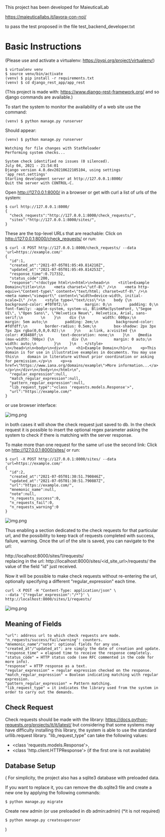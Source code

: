 This project has been developed for MaieuticalLab 

https://maieuticallabs.it/lavora-con-noi/

to pass the test proposed in the file test_backend_developer.txt

# Basic Instructions

(Please use and activate a virtualenv: https://pypi.org/project/virtualenv/)

    $ virtualenv venv
    $ source venv/bin/activate
    (venv) $ pip install -r requirements.txt
    (venv) $ cd django_rest_app/app_rest

(This project is made with: https://www.django-rest-framework.org/ 
and so django commands are available.)

To start the system to monitor the availability of a
web site use the command:

    (venv) $ python manage.py runserver


Should appear:

    (venv) $ python manage.py runserver

    Watching for file changes with StatReloader
    Performing system checks...
    
    System check identified no issues (0 silenced).
    July 04, 2021 - 21:54:01
    Django version 4.0.dev20210622105104, using settings 'app_rest.settings'
    Starting development server at http://127.0.0.1:8000/
    Quit the server with CONTROL-C.

Open http://127.0.0.1:8000/ in a browser or get with curl a list of urls of the system:

    $ curl http://127.0.0.1:8000/
    {
      "check_requests":"http://127.0.0.1:8000/check_requests/",
      "sites":"http://127.0.0.1:8000/sites/",
    }

These are the top-level URLs that are reachable:
Click on http://127.0.0.1:8000/check_requests/ or run:

    $ curl -X POST http://127.0.0.1:8000/check_requests/ --data 'url=https://example.com/'
    {
      "id":1,
      "created_at":"2021-07-05T01:05:49.814210Z",
      "updated_at":"2021-07-05T01:05:49.814253Z",
      "response_time":0.717332,
      "status_code":200,
      "response":"<!doctype html>\n<html>\n<head>\n    <title>Example Domain</title>\n\n    <meta charset=\"utf-8\" />\n    <meta http-equiv=\"Content-type\" content=\"text/html; charset=utf-8\" />\n    <meta name=\"viewport\" content=\"width=device-width, initial-scale=1\" />\n    <style type=\"text/css\">\n    body {\n        background-color: #f0f0f2;\n        margin: 0;\n        padding: 0;\n        font-family: -apple-system, system-ui, BlinkMacSystemFont, \"Segoe UI\", \"Open Sans\", \"Helvetica Neue\", Helvetica, Arial, sans-serif;\n        \n    }\n    div {\n        width: 600px;\n        margin: 5em auto;\n        padding: 2em;\n        background-color: #fdfdff;\n        border-radius: 0.5em;\n        box-shadow: 2px 3px 7px 2px rgba(0,0,0,0.02);\n    }\n    a:link, a:visited {\n        color: #38488f;\n        text-decoration: none;\n    }\n    @media (max-width: 700px) {\n        div {\n            margin: 0 auto;\n            width: auto;\n        }\n    }\n    </style>    \n</head>\n\n<body>\n<div>\n    <h1>Example Domain</h1>\n    <p>This domain is for use in illustrative examples in documents. You may use this\n    domain in literature without prior coordination or asking for permission.</p>\n    <p><a href=\"https://www.iana.org/domains/example\">More information...</a></p>\n</div>\n</body>\n</html>\n",
      "regular_expression":null,
      "match_regular_expression":null,
      "pattern_regular_expression":null,
      "lib_request_type":"<class 'requests.models.Response'>",
      "url":"https://example.com/"
    }
or use browser interface:

![img.png](imgs/img_base_check_requests.png)

in both cases it will show the check request just saved to db.
In the check request it is possible to insert the optional regex parameter asking the system to check 
if there is matching with the server response.

To make more than one request for the same url use the second link:
Click on http://127.0.0.1:8000/sites/ or run:

    $ curl -X POST http://127.0.0.1:8000/sites/ --data 'url=https://example.com/'
    {
      "id":2,
      "created_at":"2021-07-05T01:30:51.790846Z",
      "updated_at":"2021-07-05T01:30:51.790887Z",
      "url":"https://example.com/",
      "mnemonic_name":null,
      "note":null,
      "n_requests_success":0,
      "n_requests_fail":0,
      "n_requests_warning":0
    }

![img.png](imgs/base_site.png)

Thus enabling a section dedicated to the check requests for that particular url, 
and the possibility to keep track of requests completed with success, failure, warning.
Once the url of the site is saved, you can navigate to the url:

http://localhost:8000/sites/1/requests/  
 replacing in the url: 
http://localhost:8000/sites/<id_site_url>/requests/ 
 the value of the field "id" just received.

Now it will be possible to make check requests without re-entering the url, 
optionally specifying a different "regular_expression" each time.

    curl -X POST -H "Content-Type: application/json" \
    --data '{"regular_expression":"/*"}' \
    http://localhost:8000/sites/1/requests/

![img.png](imgs/base_site_request.png)

## Meaning of Fields

    "url": address url to which check requests are made.
    "n_requests/success/fail/warning": counters. 
    "mnemonic_name"/"note": optional fields for any use.
    "created_at"/"updated_at": are simply the date of creation and update. 
    "response_time" = elapsed time to receive the response completely.
    "status_code" = HTTP status code (see RFC commented in the code for more info).
    "response" = HTTP response as a text.
    "regular_expression" = regular expression checked on the response.
    "match_regular_expression" = Boolean indicating matching with regular expression.
    "pattern_regular_expression" = Pattern matching.
    "lib_request_type" = it indicates the library used from the system in order to carry out the demands.

## Check Request
Check requests should be made with the library:
https://docs.python-requests.org/projects/it/it/latest/
but considering that some systems may have difficulty installing this library, 
the system is able to use the standard urllib.request library. "lib_request_type" can take the following values: 
- <class 'requests.models.Response'>,
- <class 'http.client.HTTPResponse'> (if the first one is not available)

## Database Setup
( For simplicity, the project also has a sqlite3 database with preloaded data. 

  If you want to replace it, you can remove the db.sqlite3 file 
  and create a new one by applying the following commands:

    $ python manage.py migrate 
  
  Create new admin (or use preloaded in db admin:admin) (*it is not required)

    $ python manage.py createsuperuser
)
